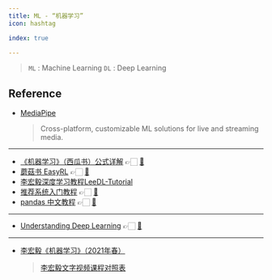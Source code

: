 ```yaml
---
title: ML - “机器学习”
icon: hashtag

index: true

---
```


> `ML` : Machine Learning
> `DL` : Deep Learning

## Reference

- [MediaPipe](https://github.com/google/mediapipe)
    > Cross-platform, customizable ML solutions for live and streaming media.
    
------

- [《机器学习》（西瓜书）公式详解](https://datawhalechina.github.io/pumpkin-book) 👉🏻 [🐙](https://github.com/datawhalechina/pumpkin-book)
- [蘑菇书 EasyRL](https://datawhalechina.github.io/easy-rl) 👉🏻 [🐙](https://github.com/datawhalechina/easy-rl)
- [李宏毅深度学习教程LeeDL-Tutorial](https://github.com/datawhalechina/leedl-tutorial)
- [推荐系统入门教程](https://datawhalechina.github.io/fun-rec) 👉🏻 [🐙](https://github.com/datawhalechina/fun-rec)
- [pandas 中文教程](https://inter.joyfulpandas.datawhale.club) 👉🏻 [🐙](https://github.com/datawhalechina/joyful-pandas)

------

- [Understanding Deep Learning](https://udlbook.github.io/udlbook) 👉🏻 [🐙](https://github.com/udlbook/udlbook)

------

<!-- Video -->

- [李宏毅《机器学习》（2021年春）](https://www.bilibili.com/video/BV1JA411c7VT/?p=1)
    > [李宏毅文字视频课程对照表](https://datawhaler.feishu.cn/sheets/YVTHsOKoWh44EgtA11bcUMSQnsd)